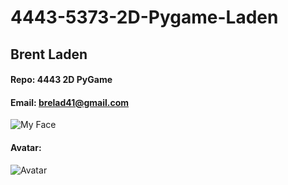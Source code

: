 # 4443-5373-2D-Pygame-Laden
## Brent Laden
#### Repo: 4443 2D PyGame
#### Email: brelad41@gmail.com
![My Face](https://ibb.co/GsW1HRg)
#### Avatar:
![Avatar]()
